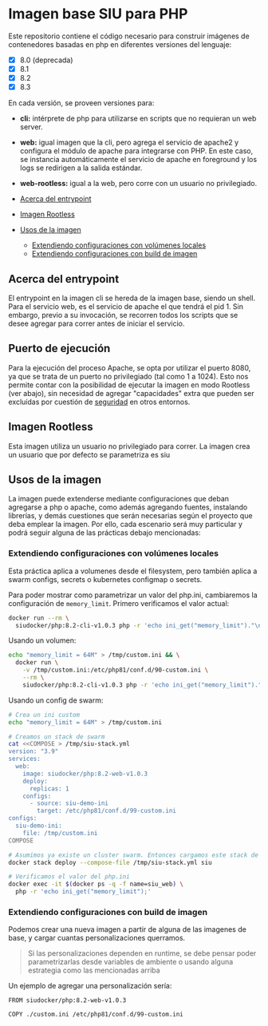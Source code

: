 # Imagen base SIU para PHP

Este repositorio contiene el código necesario para construir imágenes de
contenedores basadas en php en diferentes versiones del lenguaje:

* [x] 8.0 (deprecada)
* [x] 8.1
* [x] 8.2
* [x] 8.3

En cada versión, se proveen versiones para:

* **cli:** intérprete de php para utilizarse en scripts que no requieran un web
  server.
* **web:** igual imagen que la cli, pero agrega el servicio de apache2 y
  configura el módulo de apache para integrarse con PHP. En este caso, se
  instancia automáticamente el servicio de apache en foreground y los logs se
  redirigen a la salida estándar.
* **web-rootless:** igual a la web, pero corre con un usuario no privilegiado.

* [Acerca del entrypoint](#acerca-del-entrypoint)
* [Imagen Rootless](#imagen-rootless)
* [Usos de la imagen](#usos-de-la-imagen)
  * [Extendiendo configuraciones con volúmenes locales](#extendiendo-configuraciones-con-volúmenes-locales)
  * [Extendiendo configuraciones con build de imagen](#extendiendo-configuraciones-con-build-de-imagen)


## Acerca del entrypoint

El entrypoint en la imagen cli se hereda de la imagen base, siendo un shell.
Para el servicio web, es el servicio de apache el que tendrá el pid 1. Sin
embargo, previo a su invocación, se recorren todos los scripts que se desee
agregar para correr antes de iniciar el servicio.

## Puerto de ejecución

Para la ejecución del proceso Apache, se opta por utilizar el puerto 8080, ya 
que se trata de un puerto no privilegiado (tal como 1 a 1024). Esto nos permite
contar con la posibilidad de ejecutar la imagen en modo Rootless (ver abajo), sin
necesidad de agregar "capacidades" extra que pueden ser excluídas por cuestión de
[seguridad](https://github.com/kubernetes-sigs/metrics-server/issues/791) en otros entornos.

## Imagen Rootless

Esta imagen utiliza un usuario no privilegiado para correr. La imagen crea un
usuario que por defecto se parametriza es siu

## Usos de la imagen

La imagen puede extenderse mediante configuraciones que deban agregarse a php o
apache, como además agregando fuentes, instalando librerías, y demás cuestiones
que serán necesarias según el proyecto que deba emplear la imagen. Por ello,
cada escenario será muy particular y podrá seguir alguna de las prácticas
debajo mencionadas:

### Extendiendo configuraciones con volúmenes locales

Esta práctica aplica a volumenes desde el filesystem, pero también aplica a
swarm configs, secrets o kubernetes configmap o secrets.

Para poder mostrar como parametrizar un valor del php.ini, cambiaremos la
configuración de `memory_limit`. Primero verificamos el valor actual:

```bash
docker run --rm \
  siudocker/php:8.2-cli-v1.0.3 php -r 'echo ini_get("memory_limit")."\n";'
```

Usando un volumen:

```bash
echo "memory_limit = 64M" > /tmp/custom.ini && \
  docker run \
    -v /tmp/custom.ini:/etc/php81/conf.d/90-custom.ini \
    --rm \
    siudocker/php:8.2-cli-v1.0.3 php -r 'echo ini_get("memory_limit")."\n";'
```

Usando un config de swarm:

```bash
# Crea un ini custom
echo "memory_limit = 64M" > /tmp/custom.ini

# Creamos un stack de swarm
cat <<COMPOSE > /tmp/siu-stack.yml
version: "3.9"
services:
  web:
    image: siudocker/php:8.2-web-v1.0.3
    deploy:
      replicas: 1
    configs:
      - source: siu-demo-ini
        target: /etc/php81/conf.d/99-custom.ini
configs:
  siu-demo-ini:
    file: /tmp/custom.ini
COMPOSE

# Asumimos ya existe un cluster swarm. Entonces cargamos este stack de ejemplo
docker stack deploy --compose-file /tmp/siu-stack.yml siu

# Verificamos el valor del php.ini
docker exec -it $(docker ps -q -f name=siu_web) \
  php -r 'echo ini_get("memory_limit");'
```

### Extendiendo configuraciones con build de imagen

Podemos crear una nueva imagen a partir de alguna de las imagenes de base, y
cargar cuantas personalizaciones querramos.

> Si las personalizaciones dependen en runtime, se debe pensar poder
> parametrizarlas desde variables de ambiente o usando alguna estrategia como
> las mencionadas arriba

Un ejemplo de agregar una personalización sería:

```
FROM siudocker/php:8.2-web-v1.0.3

COPY ./custom.ini /etc/php81/conf.d/99-custom.ini
```
